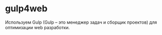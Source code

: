 # gulp4web
Используем Gulp (Gulp – это менеджер задач и сборщик проектов) для оптимизации web разработки.
